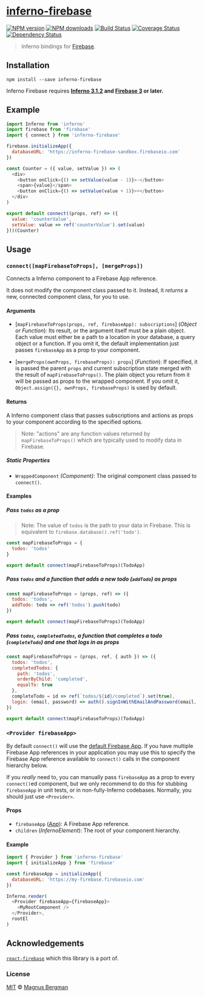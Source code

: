 # [inferno-firebase](https://github.com/magnus-bergman/inferno-firebase)

[![NPM version](http://img.shields.io/npm/v/inferno-firebase.svg?style=flat-square)](https://www.npmjs.com/package/inferno-firebase)
[![NPM downloads](http://img.shields.io/npm/dm/inferno-firebase.svg?style=flat-square)](https://www.npmjs.com/package/inferno-firebase)
[![Build Status](http://img.shields.io/travis/magnus-bergman/inferno-firebase/master.svg?style=flat-square)](https://travis-ci.org/magnus-bergman/inferno-firebase)
[![Coverage Status](https://img.shields.io/coveralls/magnus-bergman/inferno-firebase.svg?style=flat-square)](https://coveralls.io/magnus-bergman/inferno-firebase)
[![Dependency Status](http://img.shields.io/david/magnus-bergman/inferno-firebase.svg?style=flat-square)](https://david-dm.org/magnus-bergman/inferno-firebase)

> Inferno bindings for [Firebase](https://firebase.google.com).

## Installation

```
npm install --save inferno-firebase
```

Inferno Firebase requires **[Inferno 3.1.2](https://github.com/infernojs/inferno) and [Firebase 3](https://www.npmjs.com/package/firebase) or later.**

## Example

```js
import Inferno from 'inferno'
import firebase from 'firebase'
import { connect } from 'inferno-firebase'

firebase.initializeApp({
  databaseURL: 'https://inferno-firebase-sandbox.firebaseio.com'
})

const Counter = ({ value, setValue }) => (
  <div>
    <button onClick={() => setValue(value - 1)}>-</button>
    <span>{value}</span>
    <button onClick={() => setValue(value + 1)}>+</button>
  </div>
)

export default connect((props, ref) => ({
  value: 'counterValue',
  setValue: value => ref('counterValue').set(value)
}))(Counter)
```

## Usage

### `connect([mapFirebaseToProps], [mergeProps])`

Connects a Inferno component to a Firebase App reference.

It does not modify the component class passed to it. Instead, it *returns* a new, connected component class, for you to use.

#### Arguments

* [`mapFirebaseToProps(props, ref, firebaseApp): subscriptions`] \(*Object or Function*): Its result, or the argument itself must be a plain object. Each value must either be a path to a location in your database, a query object or a function. If you omit it, the default implementation just passes `firebaseApp` as a prop to your component.


* [`mergeProps(ownProps, firebaseProps): props`] \(*Function*): If specified, it is passed the parent `props` and current subscription state merged with the result of `mapFirebaseToProps()`. The plain object you return from it will be passed as props to the wrapped component. If you omit it, `Object.assign({}, ownProps, firebaseProps)` is used by default.

#### Returns

A Inferno component class that passes subscriptions and actions as props to your component according to the specified options.

> Note: "actions" are any function values returned by `mapFirebaseToProps()` which are typically used to modify data in Firebase.

##### Static Properties

* `WrappedComponent` *(Component)*: The original component class passed to `connect()`.

#### Examples

##### Pass `todos` as a prop

  > Note: The value of `todos` is the path to your data in Firebase. This is equivalent to `firebase.database().ref('todo')`.

```js
const mapFirebaseToProps = {
  todos: 'todos'
}

export default connect(mapFirebaseToProps)(TodoApp)
```

#####  Pass `todos` and a function that adds a new todo (`addTodo`) as props

```js
const mapFirebaseToProps = (props, ref) => ({
  todos: 'todos',
  addTodo: todo => ref('todos').push(todo)
})

export default connect(mapFirebaseToProps)(TodoApp)
```

#####  Pass `todos`, `completedTodos`, a function that completes a todo (`completeTodo`) and one that logs in as props

```js
const mapFirebaseToProps = (props, ref, { auth }) => ({
  todos: 'todos',
  completedTodos: {
    path: 'todos',
    orderByChild: 'completed',
    equalTo: true
  },
  completeTodo = id => ref(`todos/${id}/completed`).set(true),
  login: (email, password) => auth().signInWithEmailAndPassword(email, password)
})

export default connect(mapFirebaseToProps)(TodoApp)
```

### `<Provider firebaseApp>`

By default `connect()` will use the [default Firebase App](https://firebase.google.com/docs/reference/js/firebase.app). If you have multiple Firebase App references in your application you may use this to specify the Firebase App reference available to `connect()` calls in the component hierarchy below.

If you *really* need to, you can manually pass `firebaseApp` as a prop to every `connect()`ed component, but we only recommend to do this for stubbing `firebaseApp` in unit tests, or in non-fully-Inferno codebases. Normally, you should just use `<Provider>`.

#### Props

* `firebaseApp` (*[App](https://firebase.google.com/docs/reference/js/firebase.app.App)*): A Firebase App reference.
* `children` (*InfernoElement*): The root of your component hierarchy.

#### Example

```js
import { Provider } from 'inferno-firebase'
import { initializeApp } from 'firebase'

const firebaseApp = initializeApp({
  databaseURL: 'https://my-firebase.firebaseio.com'
})

Inferno.render(
  <Provider firebaseApp={firebaseApp}>
    <MyRootComponent />
  </Provider>,
  rootEl
)
```

## Acknowledgements

[`react-firebase`](https://github.com/unfold/react-firebase) which this library is a port of.

### License

[MIT](LICENSE) © [Magnus Bergman](https://magnus.sexy)
